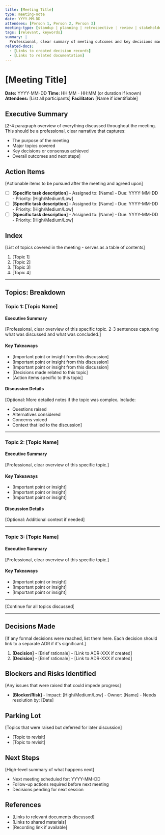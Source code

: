 ```yaml
---
title: [Meeting Title]
type: meeting-note
date: YYYY-MM-DD
attendees: [Person 1, Person 2, Person 3]
meeting-type: [standup | planning | retrospective | review | stakeholder | technical | ad-hoc]
tags: [relevant, keywords]
summary: |
  Professional, clear summary of meeting outcomes and key decisions made.
related-docs:
  - [Links to created decision records]
  - [Links to related documentation]
---
```


# [Meeting Title]

**Date:** YYYY-MM-DD
**Time:** HH:MM - HH:MM (or duration if known)
**Attendees:** [List all participants]
**Facilitator:** [Name if identifiable]

## Executive Summary

[2-4 paragraph overview of everything discussed throughout the meeting. This should be a professional, clear narrative that captures:
- The purpose of the meeting
- Major topics covered
- Key decisions or consensus achieved
- Overall outcomes and next steps]

## Action Items

[Actionable items to be pursued after the meeting and agreed upon]

- [ ] **[Specific task description]** - Assigned to: [Name] - Due: YYYY-MM-DD - Priority: [High/Medium/Low]
- [ ] **[Specific task description]** - Assigned to: [Name] - Due: YYYY-MM-DD - Priority: [High/Medium/Low]
- [ ] **[Specific task description]** - Assigned to: [Name] - Due: YYYY-MM-DD - Priority: [High/Medium/Low]

## Index

[List of topics covered in the meeting - serves as a table of contents]

1. [Topic 1]
2. [Topic 2]
3. [Topic 3]
4. [Topic 4]

---

## Topics: Breakdown

### Topic 1: [Topic Name]

#### Executive Summary
[Professional, clear overview of this specific topic. 2-3 sentences capturing what was discussed and what was concluded.]

#### Key Takeaways
- [Important point or insight from this discussion]
- [Important point or insight from this discussion]
- [Important point or insight from this discussion]
- [Decisions made related to this topic]
- [Action items specific to this topic]

#### Discussion Details
[Optional: More detailed notes if the topic was complex. Include:
- Questions raised
- Alternatives considered
- Concerns voiced
- Context that led to the discussion]

---

### Topic 2: [Topic Name]

#### Executive Summary
[Professional, clear overview of this specific topic.]

#### Key Takeaways
- [Important point or insight]
- [Important point or insight]
- [Important point or insight]

#### Discussion Details
[Optional: Additional context if needed]

---

### Topic 3: [Topic Name]

#### Executive Summary
[Professional, clear overview of this specific topic.]

#### Key Takeaways
- [Important point or insight]
- [Important point or insight]
- [Important point or insight]

---

[Continue for all topics discussed]

---

## Decisions Made

[If any formal decisions were reached, list them here. Each decision should link to a separate ADR if it's significant.]

1. **[Decision]** - [Brief rationale] - [Link to ADR-XXX if created]
2. **[Decision]** - [Brief rationale] - [Link to ADR-XXX if created]

## Blockers and Risks Identified

[Any issues that were raised that could impede progress]

- **[Blocker/Risk]** - Impact: [High/Medium/Low] - Owner: [Name] - Needs resolution by: [Date]

## Parking Lot

[Topics that were raised but deferred for later discussion]

- [Topic to revisit]
- [Topic to revisit]

## Next Steps

[High-level summary of what happens next]
- Next meeting scheduled for: YYYY-MM-DD
- Follow-up actions required before next meeting
- Decisions pending for next session

## References

- [Links to relevant documents discussed]
- [Links to shared materials]
- [Recording link if available]
